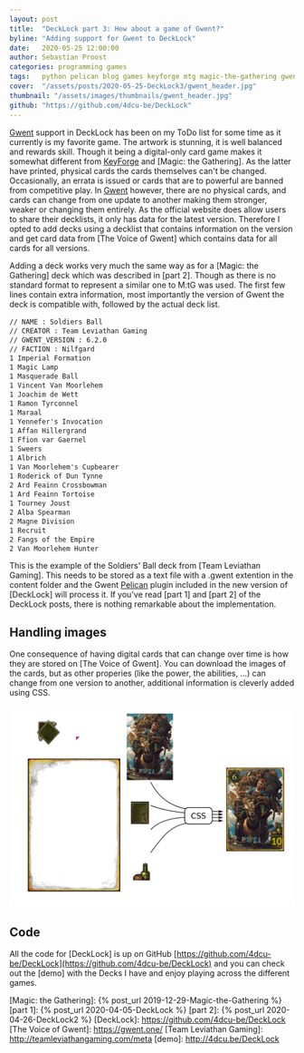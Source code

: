 ```yaml
---
layout: post
title:  "DeckLock part 3: How about a game of Gwent?"
byline: "Adding support for Gwent to DeckLock"
date:   2020-05-25 12:00:00
author: Sebastian Proost
categories: programming games
tags:	python pelican blog games keyforge mtg magic-the-gathering gwent
cover:  "/assets/posts/2020-05-25-DeckLock3/gwent_header.jpg"
thumbnail: "/assets/images/thumbnails/gwent_header.jpg"
github: "https://github.com/4dcu-be/DeckLock"
---
```


[Gwent] support in DeckLock has been on my ToDo list for some time as it currently is my favorite game. The 
artwork is stunning, it is well balanced and rewards skill. Though it being a digital-only card game makes it 
somewhat different from [KeyForge] and [Magic: the Gathering]. As the latter have printed, physical cards the
cards themselves can't be changed. Occasionally, an errata is issued or cards that are to powerful are banned 
from competitive play. In [Gwent] however, there are no physical cards, and cards can change from one update
to another making them stronger, weaker or changing them entirely. As the official website does allow users
to share their decklists, it only has data for the latest version. Therefore I opted to add decks using a
decklist that contains information on the version and get card data from [The Voice of Gwent] which contains
data for all cards for all versions. 

Adding a deck works very much the same way as for a [Magic: the Gathering] deck which was described in [part 2].
Though as there is no standard format to represent a similar one to M:tG was used. The first few lines contain
extra information, most importantly the version of Gwent the deck is compatible with, followed by the actual 
deck list. 

```text
// NAME : Soldiers Ball
// CREATOR : Team Leviathan Gaming
// GWENT_VERSION : 6.2.0
// FACTION : Nilfgard
1 Imperial Formation
1 Magic Lamp
1 Masquerade Ball
1 Vincent Van Moorlehem
1 Joachim de Wett
1 Ramon Tyrconnel
1 Maraal
1 Yennefer's Invocation
1 Affan Hillergrand
1 Ffion var Gaernel
1 Sweers
1 Albrich
1 Van Moorlehem's Cupbearer
1 Roderick of Dun Tynne
2 Ard Feainn Crossbowman
1 Ard Feainn Tortoise
1 Tourney Joust
2 Alba Spearman
2 Magne Division
1 Recruit
2 Fangs of the Empire
2 Van Moorlehem Hunter
```

This is the example of the Soldiers' Ball deck from [Team Leviathan Gaming]. This needs to be stored as a text file
with a .gwent extention in the content folder and the Gwent [Pelican] plugin included in the new version of [DeckLock]
will process it. If you've read [part 1] and [part 2] of the DeckLock posts, there is nothing remarkable about
the implementation. 

## Handling images

One consequence of having digital cards that can change over time is how they are stored on [The Voice of Gwent]. You
can download the images of the cards, but as other properies (like the power, the abilities, ...) can change from one
version to another, additional information is cleverly added using CSS. 

![The Voice of Gwent cleverly combines parts with CSS](/assets/posts/2020-05-25-DeckLock3/card-composition.jpg)

## Code

All the code for [DeckLock] is up on GitHub [https://github.com/4dcu-be/DeckLock](https://github.com/4dcu-be/DeckLock)
and you can check out the [demo] with the Decks I have and enjoy playing across the different games.


[KeyForge]: https://www.keyforgegame.com/
[Gwent]: https://www.playgwent.com/en
[Pelican]: https://blog.getpelican.com/
[Magic: the Gathering]: {% post_url 2019-12-29-Magic-the-Gathering %}
[part 1]: {% post_url 2020-04-05-DeckLock %}
[part 2]: {% post_url 2020-04-26-DeckLock2 %}
[DeckLock]: https://github.com/4dcu-be/DeckLock
[The Voice of Gwent]: https://gwent.one/
[Team Leviathan Gaming]: http://teamleviathangaming.com/meta
[demo]: http://4dcu.be/DeckLock
